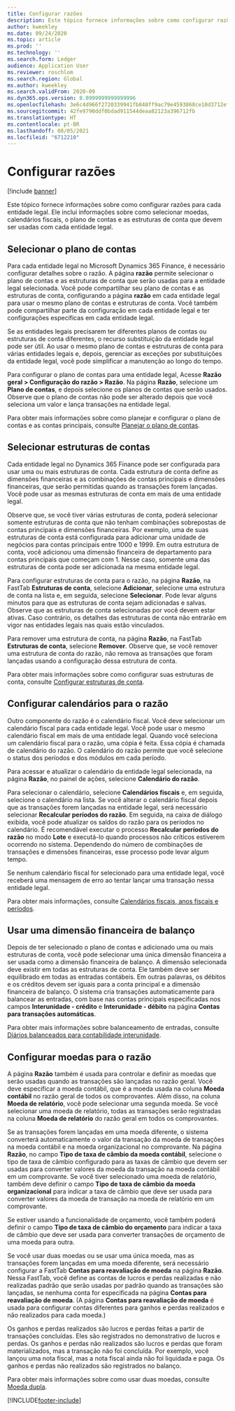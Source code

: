 ```yaml
---
title: Configurar razões
description: Este tópico fornece informações sobre como configurar razões para cada entidade legal. Ele inclui informações sobre como selecionar moedas, calendários fiscais, o plano de contas e as estruturas de conta que devem ser usadas com cada entidade legal.
author: kweekley
ms.date: 09/24/2020
ms.topic: article
ms.prod: ''
ms.technology: ''
ms.search.form: Ledger
audience: Application User
ms.reviewer: roschlom
ms.search.region: Global
ms.author: kweekley
ms.search.validFrom: 2020-09
ms.dyn365.ops.version: 8.0999999999999996
ms.openlocfilehash: 3e6c4d966f2720339941fb848ff9ac79e4593868ce10d3712efbb1ad18a9ceea
ms.sourcegitcommit: 42fe9790ddf0bdad911544deaa82123a396712fb
ms.translationtype: HT
ms.contentlocale: pt-BR
ms.lasthandoff: 08/05/2021
ms.locfileid: "6712210"
---
```

# <a name="configure-ledgers"></a>Configurar razões

[!include [banner](../includes/banner.md)]

Este tópico fornece informações sobre como configurar razões para cada entidade legal. Ele inclui informações sobre como selecionar moedas, calendários fiscais, o plano de contas e as estruturas de conta que devem ser usadas com cada entidade legal.

## <a name="selecting-the-chart-of-accounts"></a>Selecionar o plano de contas

Para cada entidade legal no Microsoft Dynamics 365 Finance, é necessário configurar detalhes sobre o razão. A página **razão** permite selecionar o plano de contas e as estruturas de conta que serão usadas para a entidade legal selecionada. Você pode compartilhar seu plano de contas e as estruturas de conta, configurando a página **razão** em cada entidade legal para usar o mesmo plano de contas e estruturas de conta. Você também pode compartilhar parte da configuração em cada entidade legal e ter configurações específicas em cada entidade legal.

Se as entidades legais precisarem ter diferentes planos de contas ou estruturas de conta diferentes, o recurso substituição da entidade legal pode ser útil. Ao usar o mesmo plano de contas e estruturas de conta para várias entidades legais e, depois, gerenciar as exceções por substituições da entidade legal, você pode simplificar a manutenção ao longo do tempo.

Para configurar o plano de contas para uma entidade legal, Acesse **Razão geral \> Configuração do razão \> Razão**. Na página **Razão**, selecione um **Plano de contas**, e depois selecione os planos de contas que serão usados. Observe que o plano de contas não pode ser alterado depois que você seleciona um valor e lança transações na entidade legal.

Para obter mais informações sobre como planejar e configurar o plano de contas e as contas principais, consulte [Planejar o plano de contas](plan-chart-of-accounts.md).

## <a name="selecting-account-structures"></a>Selecionar estruturas de contas

Cada entidade legal no Dynamics 365 Finance pode ser configurada para usar uma ou mais estruturas de conta. Cada estrutura de conta define as dimensões financeiras e as combinações de contas principais e dimensões financeiras, que serão permitidas quando as transações forem lançadas. Você pode usar as mesmas estruturas de conta em mais de uma entidade legal.

Observe que, se você tiver várias estruturas de conta, poderá selecionar somente estruturas de conta que não tenham combinações sobrepostas de contas principais e dimensões financeiras. Por exemplo, uma de suas estruturas de conta está configurada para adicionar uma unidade de negócios para contas principais entre 1000 e 1999. Em outra estrutura de conta, você adicionou uma dimensão financeira de departamento para contas principais que começam com 1. Nesse caso, somente uma das estruturas de conta pode ser adicionada na mesma entidade legal.

Para configurar estruturas de conta para o razão, na página **Razão**, na FastTab **Estruturas de conta**, selecione **Adicionar**, selecione uma estrutura de conta na lista e, em seguida, selecione **Selecionar**. Pode levar alguns minutos para que as estruturas de conta sejam adicionadas e salvas. Observe que as estruturas de conta selecionadas por você devem estar ativas. Caso contrário, os detalhes das estruturas de conta não entrarão em vigor nas entidades legais nas quais estão vinculados.

Para remover uma estrutura de conta, na página **Razão**, na FastTab **Estruturas de conta**, selecione **Remover**. Observe que, se você remover uma estrutura de conta do razão, não remova as transações que foram lançadas usando a configuração dessa estrutura de conta.

Para obter mais informações sobre como configurar suas estruturas de conta, consulte [Configurar estruturas de conta](configure-account-structures.md).

## <a name="configuring-calendars-for-the-ledger"></a>Configurar calendários para o razão

Outro componente do razão é o calendário fiscal. Você deve selecionar um calendário fiscal para cada entidade legal. Você pode usar o mesmo calendário fiscal em mais de uma entidade legal. Quando você seleciona um calendário fiscal para o razão, uma cópia é feita. Essa cópia é chamada de calendário do razão. O calendário do razão permite que você selecione o status dos períodos e dos módulos em cada período.

Para acessar e atualizar o calendário da entidade legal selecionada, na página **Razão**, no painel de ações, selecione **Calendário do razão**.

Para selecionar o calendário, selecione **Calendários fiscais** e, em seguida, selecione o calendário na lista. Se você alterar o calendário fiscal depois que as transações forem lançadas na entidade legal, será necessário selecionar **Recalcular períodos do razão**. Em seguida, na caixa de diálogo exibida, você pode atualizar os saldos do razão para os períodos no calendário. É recomendável executar o processo **Recalcular períodos do razão** no modo **Lote** e executá-lo quando processos não críticos estiverem ocorrendo no sistema. Dependendo do número de combinações de transações e dimensões financeiras, esse processo pode levar algum tempo.

Se nenhum calendário fiscal for selecionado para uma entidade legal, você receberá uma mensagem de erro ao tentar lançar uma transação nessa entidade legal.

Para obter mais informações, consulte [Calendários fiscais, anos fiscais e períodos](../budgeting/fiscal-calendars-fiscal-years-periods.md).

## <a name="using-a-balancing-financial-dimension"></a>Usar uma dimensão financeira de balanço

Depois de ter selecionado o plano de contas e adicionado uma ou mais estruturas de conta, você pode selecionar uma única dimensão financeira a ser usada como a dimensão financeira de balanço. A dimensão selecionada deve existir em todas as estruturas de conta. Ele também deve ser equilibrado em todas as entradas contábeis. Em outras palavras, os débitos e os créditos devem ser iguais para a conta principal e a dimensão financeira de balanço. O sistema cria transações automaticamente para balancear as entradas, com base nas contas principais especificadas nos campos **Interunidade - crédito** e **Interunidade - débito** na página **Contas para transações automáticas**.

Para obter mais informações sobre balanceamento de entradas, consulte [Diários balanceados para contabilidade interunidade](example-balanced-journals-interunit-accounting.md).

## <a name="configuring-currencies-for-the-ledger"></a>Configurar moedas para o razão

A página **Razão** também é usada para controlar e definir as moedas que serão usadas quando as transações são lançadas no razão geral. Você deve especificar a moeda contábil, que é a moeda usada na coluna **Moeda contábil** no razão geral de todos os comprovantes. Além disso, na coluna **Moeda de relatório**, você pode selecionar uma segunda moeda. Se você selecionar uma moeda de relatório, todas as transações serão registradas na coluna **Moeda de relatório** do razão geral em todos os comprovantes.

Se as transações forem lançadas em uma moeda diferente, o sistema converterá automaticamente o valor da transação da moeda de transações na moeda contábil e na moeda organizacional no comprovante. Na página **Razão**, no campo **Tipo de taxa de câmbio da moeda contábil**, selecione o tipo de taxa de câmbio configurado para as taxas de câmbio que devem ser usadas para converter valores da moeda da transação na moeda contábil em um comprovante. Se você tiver selecionado uma moeda de relatório, também deve definir o campo **Tipo de taxa de câmbio da moeda organizacional** para indicar a taxa de câmbio que deve ser usada para converter valores da moeda de transação na moeda de relatório em um comprovante.

Se estiver usando a funcionalidade de orçamento, você também poderá definir o campo **Tipo de taxa de câmbio do orçamento** para indicar a taxa de câmbio que deve ser usada para converter transações de orçamento de uma moeda para outra.

Se você usar duas moedas ou se usar uma única moeda, mas as transações forem lançadas em uma moeda diferente, será necessário configurar a FastTab **Contas para reavaliação de moeda** na página **Razão**. Nessa FastTab, você define as contas de lucros e perdas realizadas e não realizadas padrão que serão usadas por padrão quando as transações são lançadas, se nenhuma conta for especificada na página **Contas para reavaliação de moeda**. (A página **Contas para reavaliação de moeda** é usada para configurar contas diferentes para ganhos e perdas realizados e não realizados para cada moeda.)

Os ganhos e perdas realizados são lucros e perdas feitas a partir de transações concluídas. Eles são registrados no demonstrativo de lucros e perdas. Os ganhos e perdas não realizados são lucros e perdas que foram materializados, mas a transação não foi concluída. Por exemplo, você lançou uma nota fiscal, mas a nota fiscal ainda não foi liquidada e paga. Os ganhos e perdas não realizados são registrados no balanço.

Para obter mais informações sobre como usar duas moedas, consulte [Moeda dupla](dual-currency.md).


[!INCLUDE[footer-include](../../includes/footer-banner.md)]
